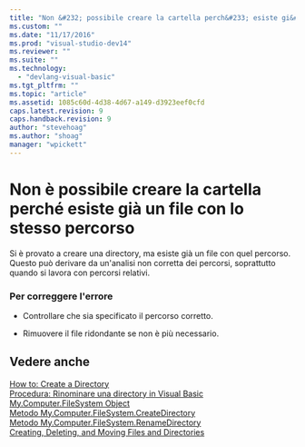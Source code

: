 ```yaml
---
title: "Non &#232; possibile creare la cartella perch&#233; esiste gi&#224; un file con lo stesso percorso | Microsoft Docs"
ms.custom: ""
ms.date: "11/17/2016"
ms.prod: "visual-studio-dev14"
ms.reviewer: ""
ms.suite: ""
ms.technology: 
  - "devlang-visual-basic"
ms.tgt_pltfrm: ""
ms.topic: "article"
ms.assetid: 1085c60d-4d38-4d67-a149-d3923eef0cfd
caps.latest.revision: 9
caps.handback.revision: 9
author: "stevehoag"
ms.author: "shoag"
manager: "wpickett"
---
```

# Non &#232; possibile creare la cartella perch&#233; esiste gi&#224; un file con lo stesso percorso
Si è provato a creare una directory, ma esiste già un file con quel percorso. Questo può derivare da un'analisi non corretta dei percorsi, soprattutto quando si lavora con percorsi relativi.  
  
### Per correggere l'errore  
  
-   Controllare che sia specificato il percorso corretto.  
  
-   Rimuovere il file ridondante se non è più necessario.  
  
## Vedere anche  
 [How to: Create a Directory](../Topic/How%20to:%20Create%20a%20Directory%20in%20Visual%20Basic.md)   
 [Procedura: Rinominare una directory in Visual Basic](http://msdn.microsoft.com/it-it/780c7afc-a03c-4b01-865a-510fe331b1cc)   
 [My.Computer.FileSystem Object](/dotnet/visual-basic/language-reference/objects/my-computer-filesystem-object)   
 [Metodo My.Computer.FileSystem.CreateDirectory](http://msdn.microsoft.com/it-it/2c1688d2-a60c-4e68-9a1a-4006917b28e1)   
 [Metodo My.Computer.FileSystem.RenameDirectory](http://msdn.microsoft.com/it-it/14700cb3-9d29-46e2-af8d-61970d7e251b)   
 [Creating, Deleting, and Moving Files and Directories](/dotnet/visual-basic/developing-apps/programming/drives-directories-files/creating-deleting-and-moving-files-and-directories)